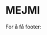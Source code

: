 # MEJMI

For å få footer: 
	<footer id="foot"></footer>
	<script src="./Javascript/footer.js"></script>
